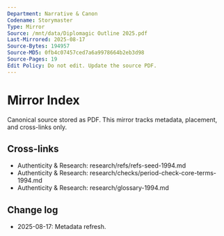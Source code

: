 ```yaml
---
Department: Narrative & Canon
Codename: Storymaster
Type: Mirror
Source: /mnt/data/Diplomagic Outline 2025.pdf
Last-Mirrored: 2025-08-17
Source-Bytes: 194957
Source-MD5: 0fb4c07457ced7a6a9978664b2eb3d98
Source-Pages: 19
Edit Policy: Do not edit. Update the source PDF.
---
```



# Mirror Index
Canonical source stored as PDF. This mirror tracks metadata, placement, and cross-links only.

## Cross-links
- Authenticity & Research: research/refs/refs-seed-1994.md
- Authenticity & Research: research/checks/period-check-core-terms-1994.md
- Authenticity & Research: research/glossary-1994.md

## Change log
- 2025-08-17: Metadata refresh.
